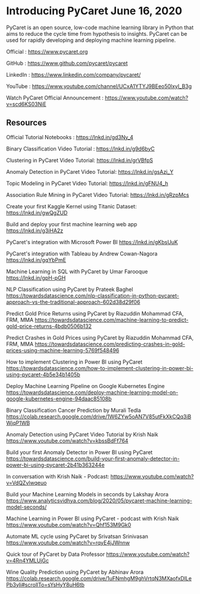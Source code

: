 # Introducing PyCaret June 16, 2020

PyCaret is an open source, low-code machine learning library in Python that aims to reduce the cycle time from hypothesis to insights. PyCaret can be used for rapidly developing and deploying machine learning pipeline. 

Official : https://www.pycaret.org

GitHub : https://www.github.com/pycaret/pycaret

LinkedIn : https://www.linkedin.com/company/pycaret/

YouTube : https://www.youtube.com/channel/UCxA1YTYJ9BEeo50lxyI_B3g

Watch PyCaret Official Announcement : https://www.youtube.com/watch?v=scd6KS03NiE

## Resources

Official Tutorial Notebooks : https://lnkd.in/gd3Ny_4

Binary Classification Video Tutorial : https://lnkd.in/g9d6byC

Clustering in PyCaret Video Tutorial:
https://lnkd.in/grVBfpS

Anomaly Detection in PyCaret Video Tutorial:
https://lnkd.in/gsAzi_Y

Topic Modeling in PyCaret Video Tutorial:
https://lnkd.in/gFNU4_h

Association Rule Mining in PyCaret Video Tutorial:
https://lnkd.in/gRzpMcs

Create your first Kaggle Kernel using Titanic Dataset: 
https://lnkd.in/gwQgZUD

Build and deploy your first machine learning web app
https://lnkd.in/g3iHA2z

PyCaret's integration with Microsoft Power BI
https://lnkd.in/gKbsUuK

PyCaret's integration with Tableau by Andrew Cowan-Nagora
https://lnkd.in/gqYbPmE

Machine Learning in SQL with PyCaret by Umar Farooque
https://lnkd.in/gpH-pGH

NLP Classification using PyCaret by Prateek Baghel
https://towardsdatascience.com/nlp-classification-in-python-pycaret-approach-vs-the-traditional-approach-602d38d29f06

Predict Gold Price Returns using PyCaret by Riazuddin Mohammad CFA, FRM, MMA
https://towardsdatascience.com/machine-learning-to-predict-gold-price-returns-4bdb0506b132

Predict Crashes in Gold Prices using PyCaret by Riazuddin Mohammad CFA, FRM, MMA
https://towardsdatascience.com/predicting-crashes-in-gold-prices-using-machine-learning-5769f548496

How to implement Clustering in Power BI using PyCaret
https://towardsdatascience.com/how-to-implement-clustering-in-power-bi-using-pycaret-4b5e34b1405b

Deploy Machine Learning Pipeline on Google Kubernetes Engine
https://towardsdatascience.com/deploy-machine-learning-model-on-google-kubernetes-engine-94daac85108b

Binary Classification Cancer Prediction by Murali Tedla 
https://colab.research.google.com/drive/1W6ZYw5oAN7V85utFkXkCQq3iBWjqP1WB

Anomaly Detection using PyCaret Video Tutorial by Krish Naik
https://www.youtube.com/watch?v=kbssBdFf764

Build your first Anomaly Detector in Power BI using PyCaret
https://towardsdatascience.com/build-your-first-anomaly-detector-in-power-bi-using-pycaret-2b41b363244e

In conversation with Krish Naik - Podcast:
https://www.youtube.com/watch?v=VdQZvlwqeuo

Build your Machine Learning Models in seconds by Lakshay Arora
https://www.analyticsvidhya.com/blog/2020/05/pycaret-machine-learning-model-seconds/

Machine Learning in Power BI using PyCaret - podcast with Krish Naik
https://www.youtube.com/watch?v=Qhf153M9Gk0

Automate ML cycle using PyCaret by Srivatsan Srinivasan
https://www.youtube.com/watch?v=rqyE4jJWnnw

Quick tour of PyCaret by Data Professor
https://www.youtube.com/watch?v=4Rn4YMLUjGc

Wine Quality Prediction using PyCaret by Abhinav Arora
https://colab.research.google.com/drive/1uFNmhgM9ghVrtqN3MXaofxDlLePb3yIi#scrollTo=sYsHyY8uH6tb

